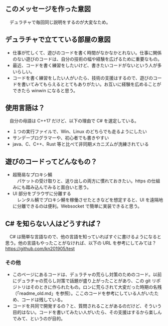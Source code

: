 ## このメッセージを作った意図
　デュラチャで毎回同じ説明をするのが大変なため。

## デュラチャで立てている部屋の意図
* 仕事が忙しくて、遊びのコードを書く時間がなかなかとれない。仕事に関係のない遊びのコードは、自分の技術の幅や経験を広げるために重要なもの。
* 最近、コードを書く練習をしたいけど、書きたいコードがないという人が多いらしい。
* コードを書く練習をしたい人がいたら、技術の支援はするので、遊びのコードを書いてみてもらえるととてもありがたい。お互いに経験を広めることができたら winwin になると思う。

## 使用言語は？
　自分の母語は C++17 だけど、以下の理由で C# を選定している。
* １つの実行ファイルで、Win、Linux のどちらでも走るようにしたい
* サンデープログラマーや、初心者でも書きやすい
* java、C、C++、Rust 等と比べて非同期メカニズムが洗練されている

## 遊びのコードってどんなもの？
* 超簡易なプロキシ鯖<br>
　パケットの受け取りと、送り出しの両方に慣れておきたい。https の仕組みにも踏み込んでみると面白いと思う。
* UI 部分をブラウザに分離する<BR>
　レンタル鯖でプロキシ鯖を稼働させたときなどを想定すると、UI を遠隔地に分離できるのは便利。Websocket で簡単に実装できると思う。

## C# を知らない人はどうすれば？
　C# は簡単な言語なので、他の言語を知っていればすぐに書けるようになると思う。他の言語もやったことがなければ、以下の URL を参考にしてみては？<br>
https://github.com/kn201905/test

### その他
* このページにあるコードは、デュラチャの荒らし対策のためのコード。以前にデュラチャの荒らし対策で話題が盛り上がったことがあり、この git リポジトリはそのときに作られたもの。ロンに荒らされて大変だった時期の名残（「readme_old.md」を参照）。ここのコードを参考にしている人がいたため、コードは残している。
* コードを共同で開発するの？と、質問されることがあるのだけど、そういう目的はない。コードを書いてみたい人がいたら、その支援はするから楽しんでみて、というのが目的。
